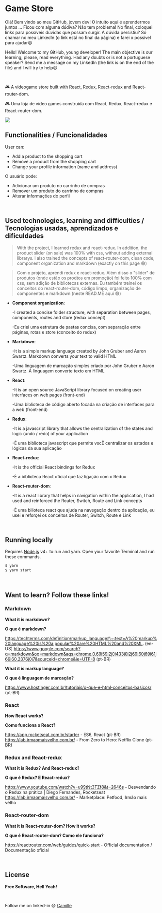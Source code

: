 
# Game Store
Olá! Bem vindo ao meu GitHub, jovem dev! O intuito aqui é aprendermos juntos ... Ficou com alguma dúdiva? Não tem problema! No final, coloquei links para possíveis dúvidas que possam surgir. A dúvida persistiu? Só chamar no meu LinkedIn (o link está no final da página) e farei o possível para ajudar:smile:

Hello! Welcome to my GitHub, young developer! The main objective is our learning, please, read everything. Had any doubts or is not a portuguese speaker? Send me a message on my LinkedIn (the link is on the end of the file) and I will try to help:smile:

<br />

:video_game: A videogame store built with React, Redux, React-redux and React-router-dom.

:video_game: Uma loja de vídeo games construida com React, Redux, React-redux e React-router-dom.

![](https://user-images.githubusercontent.com/68309624/100689173-b87ddd00-3362-11eb-9fa3-bd163acdcc1b.gif)

## Functionalities / Funcionalidades
User can:
- Add a product to the shopping cart
- Remove a product from the shopping cart
- Change your profile information (name and address)

O usuário pode:
- Adicionar um produto no carrinho de compras
- Remover um produto do carrinho de compras
- Alterar informações do perfil

<br />

## Used technologies, learning and difficulties / Tecnologias usadas, aprendizados e dificuldades
> With the project, I learned redux and react-redux. In addition, the product slider (on sale) was 100% with css, without adding external librarys. I also trained the concepts of react-router-dom, clean code, component organization and markdown (exactly on this page :sweat_smile:)

> Com o projeto, aprendi redux e react-redux. Além disso o "slider" de produtos (onde estão os prodtos em promoção) foi feito 100% com css, sem adição de bibliotecas externas. Eu também treinei os conceitos do react-router-dom, código limpo, organização de componentes e markdown (neste READ.ME aqui :sweat_smile:)

- **Component organization**: 

   -I created a concise folder structure, with separation between pages, components, routes and store (redux concept)
   
   -Eu criei uma estrutura de pastas concisa, com separação entre páginas, rotas e store (conceito do redux)
   
- **Markdown**: 

   -It is a simple markup language created by John Gruber and Aaron Swartz. Markdown converts your text to valid HTML
   
   -Uma linguagem de marcação simples criado por John Gruber e Aaron Swartz. A linguagem converte texto em HTML
   
- **React**: 

   -It is an open source JavaScript library focused on creating user interfaces on web pages (front-end)
   
   -Uma biblioteca de código aberto focada na criação de interfaces para a web (front-end)
   
- **Redux**: 

   -It is a javascript library that allows the centralization of the states and logic (undo / redo) of your application
   
   -É uma biblioteca javascript que permite vocÊ centralizar os estados e lógicas da sua aplicação
   
- **React-redux**: 

   -It is the official React bindings for Redux
	
   -É a biblioteca React oficial que faz ligação com o Redux
   
- **React-router-dom**: 

   -It is a react library that helps in navigation within the application, I had used and reinforced the Router, Switch, Route and Link concepts
   
   -É uma bilioteca react que ajuda na navegação dentro da aplicação, eu usei e reforçei os conceitos de Router, Switch, Route e Link

<br/>

## Running locally
Requires [Node.js](https://nodejs.org/) v4+ to run and yarn.
Open your favorite Terminal and run these commands.
```sh
$ yarn 
$ yarn start
```
  
<br/>

## Want to learn? Follow these links!
### Markdown

**What it is markdown?**

**O que é markdown?**

https://techterms.com/definition/markup_language#:~:text=A%20markup%20language%20is%20a,popular%20are%20HTML%20and%20XML. (en-US)
https://www.google.com/search?q=markdown&oq=markdown&aqs=chrome.0.69i59l2j0i433j0l2j69i60j69i61j69i60.2376j0j7&sourceid=chrome&ie=UTF-8 (pt-BR)

**What it is markup language?** 

**O que é linguagem de marcação?** 

https://www.hostinger.com.br/tutoriais/o-que-e-html-conceitos-basicos/ (pt-BR)

### React
**How React works?** 

**Como funciona o React?** 

https://app.rocketseat.com.br/starter - ES6, React (pt-BR)
https://lab.irmaomaisvelho.com.br/ - From Zero to Hero: Netflix Clone (pt-BR)

### Redux and React-redux

**What it is Redux? And React-redux?**

**O que é Redux? E React-redux?**

https://www.youtube.com/watch?v=u99tNt3TZf8&t=2646s - Desvendando o Redux na prática | Diego Fernandes, Rocketseat
https://lab.irmaomaisvelho.com.br/ - Marketplace: Petfood, Irmão mais velho

### React-router-dom

**What it is React-router-dom? How it works?**

**O que é React-router-dom? Como ele funciona?**

https://reactrouter.com/web/guides/quick-start - Official documentation / Documentação oficial

<br />

## License

**Free Software, Hell Yeah!**

<br/>

Follow me on linked-in :smile: [Camille](https://www.linkedin.com/in/camille-gachido-b4809b1a4/)
